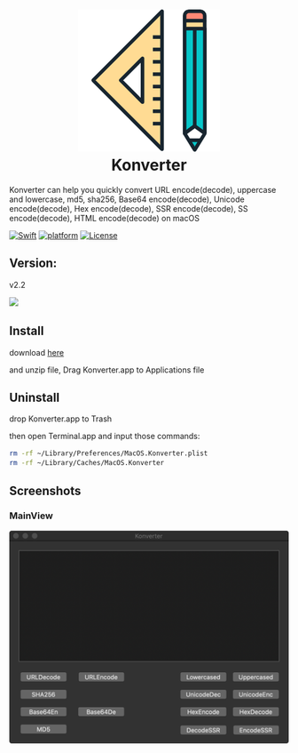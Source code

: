 <h1 align="center">
  <img src="https://github.com/paradiseduo/Konverter/blob/master/img/icon.png" alt="Konverter" width="256">
  <br>
  Konverter
  <br>
</h1>

Konverter can help you quickly convert URL encode(decode), uppercase and lowercase, md5, sha256, Base64 encode(decode), Unicode encode(decode), Hex encode(decode), SSR encode(decode), SS encode(decode), HTML encode(decode) on macOS

[![Swift](https://img.shields.io/badge/swift-5.2-orange.svg)](https://swift.org/)
[![platform](https://img.shields.io/badge/platform-macOS-green.svg)](https://github.com/MobSF/Mobile-Security-Framework-MobSF/)
[![License](https://img.shields.io/:license-GPL--3.0--only-blue.svg)](https://www.gnu.org/licenses/gpl-3.0.html)

## Version:

v2.2

![](https://github.com/paradiseduo/URL/blob/master/img/version.png)



## Install
download [here](https://github.com/paradiseduo/Konverter/releases)

and unzip file, Drag Konverter.app to Applications file

## Uninstall
drop Konverter.app to Trash

then open Terminal.app and input those commands:
```bash
rm -rf ~/Library/Preferences/MacOS.Konverter.plist
rm -rf ~/Library/Caches/MacOS.Konverter
```

## Screenshots

### MainView
![](https://github.com/paradiseduo/Konverter/blob/master/img/main.png)
